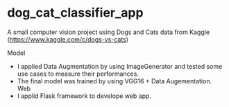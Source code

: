 # dog_cat_classifier_app
A small computer vision project using Dogs and Cats data from Kaggle (https://www.kaggle.com/c/dogs-vs-cats)

Model
  - I applied Data Augmentation by using ImageGenerator and tested some use cases to measure their performances.
  - The final model was trained by using VGG16 + Data Augementation.
Web
  - I applid Flask framework to develope web app.
